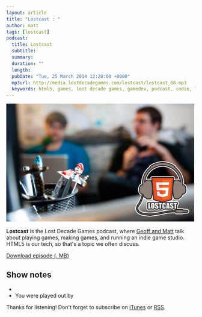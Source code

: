 ```yaml
---
layout: article
title: "Lostcast : "
author: matt
tags: [lostcast]
podcast:
  title: Lostcast 
  subtitle: 
  summary: 
  duration: ""
  length: 
  pubDate: "Tue, 25 March 2014 12:28:00 +0000"
  mp3url: http://media.lostdecadegames.com/lostcast/lostcast_68.mp3
  keywords: html5, games, lost decade games, gamedev, podcast, indie, lostcast
---
```

<div class="full-frame">
	<img alt="Lostcast gamedev podcast" src="/media/images/lostcast/splash.jpg" width="500" height="313">
</div>

**Lostcast** is the Lost Decade Games podcast, where [Geoff and Matt](/about/) talk about playing games, making games, and running an indie game studio. HTML5 is our tech, so that's a topic we often discuss.

<a class="download-podcast" href="http://media.lostdecadegames.com/lostcast/lostcast_.mp3">
	Download episode  (, MB)
</a>

## Show notes

* []()
* You were played out by []()

Thanks for listening! Don't forget to subscribe on [iTunes](http://itunes.apple.com/us/podcast/lostcast/id481950724) or [RSS](/lostcast.xml).
